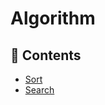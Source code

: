 # Algorithm
## :musical_note: Contents
* [Sort](https://github.com/JH-TT/Algorithm/blob/main/Sort/Sort.md)
* [Search](https://github.com/JH-TT/Algorithm/blob/main/Search/Search.md)
